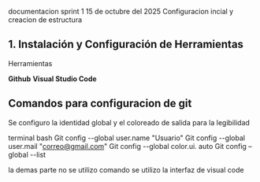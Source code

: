 documentacion sprint 1 
15 de octubre del 2025
Configuracion incial y creacion de estructura
## 1. Instalación y Configuración de Herramientas

  Herramientas

  **Github** 
  **Visual Studio Code** 
 
## Comandos para configuracion de git
Se configuro la identidad global y el coloreado de salida para la legibilidad

terminal bash
Git config --global user.name "Usuario"
Git config --global user.mail  "correo@gmail.com"
Git config --global color.ui. auto
Git config –global --list

la demas parte no se utilizo comando se utilizo la interfaz de visual code